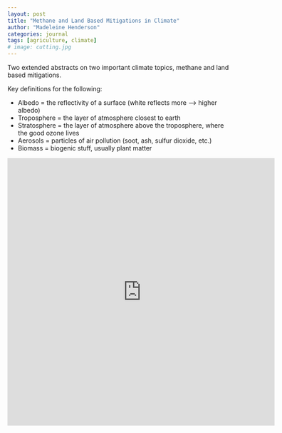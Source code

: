 ```yaml
---
layout: post
title: "Methane and Land Based Mitigations in Climate"
author: "Madeleine Henderson"
categories: journal
tags: [agriculture, climate]
# image: cutting.jpg
---
```


Two extended abstracts on two important climate topics, methane and land based mitigations.

Key definitions for the following:
* Albedo = the reflectivity of a surface (white reflects more --> higher albedo)
* Troposphere = the layer of atmosphere closest to earth
* Stratosphere = the layer of atmosphere above the troposphere, where the good ozone lives
* Aerosols = particles of air pollution (soot, ash, sulfur dioxide, etc.)
* Biomass = biogenic stuff, usually plant matter


<embed src="https://ml-henderson.github.io/assets/files/Climate_Change_Abstracts.pdf"
    type="application/pdf" 
    width="600"
    height="600"/>

<!-- [Abstracts.pdf](../assets/files/Climate_Change_Abstracts.pdf) -->

